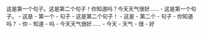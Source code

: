 这是第一个句子。这是第二个句子！你知道吗？今天天气很好……
    - 这是第一个句子。
        - 这是
        - 第一个
        - 句子
    - 这是第二个句子！
        - 这是
        - 第二个
        - 句子
    - 你知道吗？
        - 你
        - 知道
        - 吗
    - 今天天气很好……
        - 今天
        - 天气
        - 很
        - 好